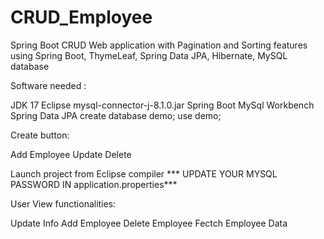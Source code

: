 # CRUD_Employee

 

Spring Boot CRUD Web application with Pagination and Sorting features using Spring Boot, ThymeLeaf, Spring Data JPA, Hibernate, MySQL database

 

Software needed :

 

JDK 17
Eclipse 
mysql-connector-j-8.1.0.jar
Spring Boot
MySql Workbench
Spring Data JPA
create database demo; use demo;

 

Create button:

 

Add Employee
Update
Delete

 

Launch project from Eclipse compiler  *** UPDATE YOUR MYSQL PASSWORD IN application.properties***

 

User View functionalities:

 

Update Info
Add Employee
Delete Employee
Fectch Employee Data
